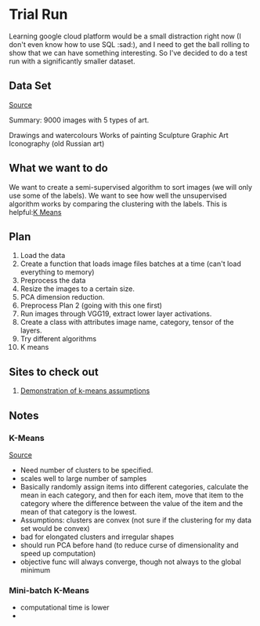 # Trial Run

Learning google cloud platform would be a small distraction right now (I don't even know how to use SQL :sad:), and I need to get the ball rolling to show that we can have something interesting. So I've decided to do a test run with a significantly smaller dataset.

## Data Set

[Source](https://www.kaggle.com/thedownhill/art-images-drawings-painting-sculpture-engraving)

Summary: 9000 images with 5 types of art.

Drawings and watercolours
Works of painting
Sculpture
Graphic Art
Iconography (old Russian art)

## What we want to do

We want to create a semi-supervised algorithm to sort images (we will only use some of the labels). We want to see how well the unsupervised algorithm works by comparing the clustering with the labels. This is helpful:[K Means](https://scikit-learn.org/stable/modules/clustering.html#k-means)

## Plan

1. Load the data
 1. Create a function that loads image files batches at a time (can't load everything to memory)
2. Preprocess the data
 1. Resize the images to a certain size.
 2. PCA dimension reduction.
2. Preprocess Plan 2 (going with this one first)
 1. Run images through VGG19, extract lower layer activations.
 2. Create a class with attributes image name, category, tensor of the layers.
3. Try different algorithms
 1. K means

## Sites to check out

1. [Demonstration of k-means assumptions](https://scikit-learn.org/stable/auto_examples/cluster/plot_kmeans_assumptions.html#sphx-glr-auto-examples-cluster-plot-kmeans-assumptions-py)

## Notes

### K-Means

[Source](https://scikit-learn.org/stable/modules/clustering.html#k-means)

  * Need number of clusters to be specified.
  * scales well to large number of samples
  * Basically randomly assign items into different categories, calculate the mean in each category, and then for each item, move that item to the category where the difference between the value of the item and the mean of that category is the lowest.
  * Assumptions: clusters are convex (not sure if the clustering for my data set would be convex)
  * bad for elongated clusters and irregular shapes
  * should run PCA before hand (to reduce curse of dimensionality and speed up computation)
  * objective func will always converge, though not always to the global minimum

### Mini-batch K-Means

  * computational time is lower
  * 
